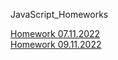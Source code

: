 JavaScript_Homeworks

[Homework 07.11.2022](https://melmadina.github.io/Frontend_JS/Lesson_09/Homework/)
<br/>
[Homework 09.11.2022](https://melmadina.github.io/Frontend_JS/Lesson_10/Homework/)
<br/>
